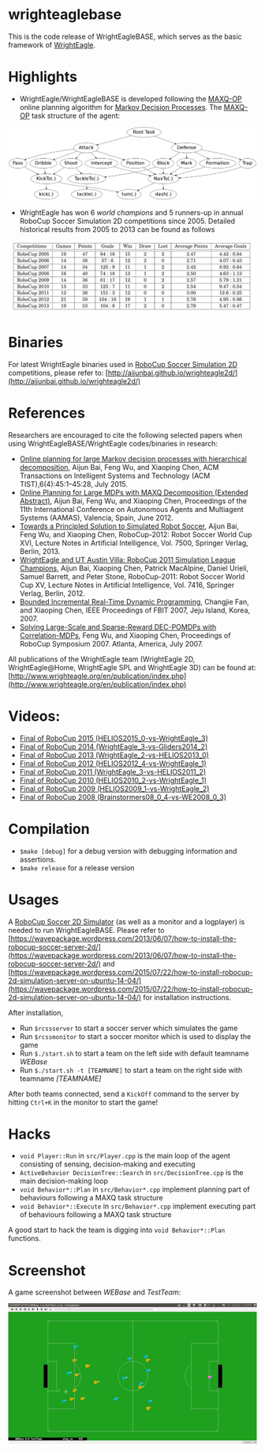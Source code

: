 # wrighteaglebase
This is the code release of WrightEagleBASE, which serves as the basic framework of [WrightEagle](http://aijunbai.github.io/wrighteagle2d/).

# Highlights

- WrightEagle/WrightEagleBASE is developed following the [MAXQ-OP](https://github.com/aijunbai/maxq-op) online planning algorithm for [Markov Decision Processes](https://en.wikipedia.org/wiki/Markov_decision_process). The [MAXQ-OP](https://github.com/aijunbai/maxq-op) task structure of the agent:  

![alt tag](data/wrighteagle.png "MAXQ Task Graph")

- WrightEagle has won 6 _world champions_ and 5 runners-up in annual RoboCup Soccer Simulation 2D competitions since 2005. Detailed historical results from 2005 to 2013 can be found as follows

![alt tag](data/results.png "Historical Results")

# Binaries
For latest WrightEagle binaries used in [RoboCup Soccer Simulation 2D](https://en.wikipedia.org/wiki/RoboCup_2D_Soccer_Simulation_League) competitions, please refer to: [http://aijunbai.github.io/wrighteagle2d/](http://aijunbai.github.io/wrighteagle2d/)

# References
Researchers are encouraged to cite the following selected papers when using WrightEagleBASE/WrightEagle codes/binaries in research:

- [Online planning for large Markov decision processes with hierarchical decomposition](http://aijunbai.github.io/publications/BWCtist15.pdf), Aijun Bai, Feng Wu, and Xiaoping Chen, ACM Transactions on Intelligent Systems and Technology (ACM TIST),6(4):45:1–45:28, July 2015.
- [Online Planning for Large MDPs with MAXQ Decomposition (Extended Abstract)](http://aijunbai.github.io/publications/AAMAS12-Bai.pdf), Aijun Bai, Feng Wu,    and Xiaoping Chen, Proceedings of the 11th International Conference on Autonomous Agents and Multiagent Systems (AAMAS), Valencia, Spain, June 2012.
- [Towards a Principled Solution to Simulated Robot Soccer](http://aijunbai.github.io/publications/LNAI12-Bai.pdf), Aijun Bai, Feng Wu, and Xiaoping Chen,     RoboCup-2012: Robot Soccer World Cup XVI, Lecture Notes in Artificial Intelligence, Vol. 7500, Springer Verlag, Berlin, 2013.
- [WrightEagle and UT Austin Villa: RoboCup 2011 Simulation League Champions](http://aijunbai.github.io/publications/LNAI11-Bai.pdf), Aijun Bai, Xiaoping      Chen, Patrick MacAlpine, Daniel Urieli, Samuel Barrett, and Peter Stone, RoboCup-2011: Robot Soccer World Cup XV, Lecture Notes in Artificial Intelligence,    Vol. 7416, Springer Verlag, Berlin, 2012.
- [Bounded Incremental Real-Time Dynamic Programming](http://ieeexplore.ieee.org/xpl/login.jsp?tp=&arnumber=4524180&url=http%3A%2F%2Fieeexplore.ieee.org%2Fxpls%2Fabs_all.jsp%3Farnumber%3D4524180), Changjie Fan, and Xiaoping Chen, IEEE Proceedings of FBIT 2007, Jeju Island, Korea, 2007.
- [Solving Large-Scale and Sparse-Reward DEC-POMDPs with Correlation-MDPs](http://link.springer.com/chapter/10.1007%2F978-3-540-68847-1_18), Feng Wu, and Xiaoping Chen, Proceedings of RoboCup Symposium 2007. Atlanta, America, July 2007.

All publications of the WrightEagle team (WrightEagle 2D, WrightEagle@Home, WrightEagle SPL and WrightEagle 3D) can be found at: [http://www.wrighteagle.org/en/publication/index.php](http://www.wrighteagle.org/en/publication/index.php)

# Videos:
- [Final of RoboCup 2015 (HELIOS2015\_0-vs-WrightEagle\_3)](https://www.youtube.com/watch?v=Ptzv9NF9opM)
- [Final of RoboCup 2014 (WrightEagle\_3-vs-Gliders2014\_2)](https://www.youtube.com/watch?v=kRIygFjlD_Q)
- [Final of RoboCup 2013 (WrightEagle\_2-vs-HELIOS2013\_0)](https://www.youtube.com/watch?v=BoWoIc4IrtI)
- [Final of RoboCup 2012 (HELIOS2012\_4-vs-WrightEagle\_1)](https://www.youtube.com/watch?v=cDhSjSYPvdE)
- [Final of RoboCup 2011 (WrightEagle\_3-vs-HELIOS2011\_2)](https://www.youtube.com/watch?v=leNDA5tzUfk)
- [Final of RoboCup 2010 (HELIOS2010\_2-vs-WrightEagle\_1)](https://www.youtube.com/watch?v=BVWkndHk3AE)
- [Final of RoboCup 2009 (HELIOS2009\_1-vs-WrightEagle\_2)](https://www.youtube.com/watch?v=Q18Wxs3Da-8&index=7&list=PL4BB027D8BB6A5EB3)
- [Final of RoboCup 2008 (Brainstormers08\_0\_4-vs-WE2008\_0\_3)](https://www.youtube.com/watch?v=w1c_8TWX8dY)


# Compilation
- `$make [debug]` for a debug version with debugging information and assertions.
- `$make release` for a release version

# Usages
A [RoboCup Soccer 2D Simulator](https://sourceforge.net/projects/sserver/files/) (as well as a monitor and a logplayer) is needed to run WrightEagleBASE. Please refer to [https://wavepackage.wordpress.com/2013/06/07/how-to-install-the-robocup-soccer-server-2d/](https://wavepackage.wordpress.com/2013/06/07/how-to-install-the-robocup-soccer-server-2d/) and [https://wavepackage.wordpress.com/2015/07/22/how-to-install-robocup-2d-simulation-server-on-ubuntu-14-04/](https://wavepackage.wordpress.com/2015/07/22/how-to-install-robocup-2d-simulation-server-on-ubuntu-14-04/) for installation instructions.  

After installation,  

- Run `$rcssserver` to start a soccer server which simulates the game
- Run `$rcssmonitor` to start a soccer monitor which is used to display the game
- Run `$./start.sh` to start a team on the left side with default teamname *WEBase*
- Run `$./start.sh -t [TEAMNAME]` to start a team on the right side with teamname *[TEAMNAME]*

After both teams connected, send a `KickOff` command to the server by hitting `Ctrl+K` in the monitor to start the game!

# Hacks
- `void Player::Run` in `src/Player.cpp` is the main loop of the agent consisting of sensing, decision-making and executing
- `ActiveBehavior DecisionTree::Search` in `src/DecisionTree.cpp` is the main decision-making loop
- `void Behavior*::Plan` in `src/Behavior*.cpp` implement planning part of behaviours following a MAXQ task structure
- `void Behavior*::Execute` in `src/Behavior*.cpp` implement executing part of behaviours following a MAXQ task structure

A good start to hack the team is digging into `void Behavior*::Plan` functions.

# Screenshot
A game screenshot between *WEBase* and *TestTeam*:  

![alt tag](data/game.png "Game Screenshot")

